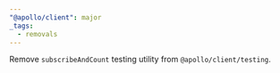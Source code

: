 ```yaml
---
"@apollo/client": major
_tags:
  - removals
---
```


Remove `subscribeAndCount` testing utility from `@apollo/client/testing`.
